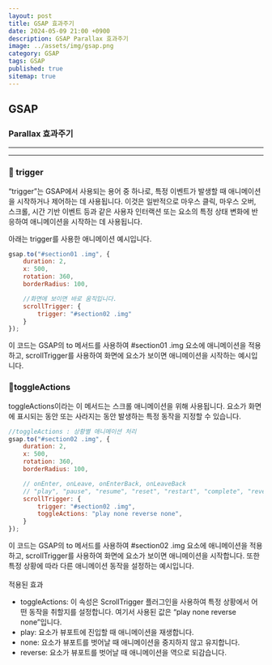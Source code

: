 ```yaml
---
layout: post
title: GSAP 효과주기
date: 2024-05-09 21:00 +0900
description: GSAP Parallax 효과주기
image: ../assets/img/gsap.png
category: GSAP
tags: GSAP
published: true
sitemap: true
---
```


## GSAP

### Parallax 효과주기

<hr>

<hr>

### 🎈 trigger

“trigger”는 GSAP에서 사용되는 용어 중 하나로, 특정 이벤트가 발생할 때 애니메이션을 시작하거나 제어하는 데 사용됩니다. 이것은 일반적으로 마우스 클릭, 마우스 오버, 스크롤, 시간 기반 이벤트 등과 같은 사용자 인터랙션 또는 요소의 특정 상태 변화에 반응하여 애니메이션을 시작하는 데 사용됩니다.

아래는 trigger를 사용한 애니메이션 예시입니다.

````javascript
gsap.to("#section01 .img", {
    duration: 2,
    x: 500,
    rotation: 360,
    borderRadius: 100,

    //화면에 보이면 바로 움직입니다.
    scrollTrigger: {
        trigger: "#section02 .img"
    }
});
````

이 코드는 GSAP의 to 메서드를 사용하여 #section01 .img 요소에 애니메이션을 적용하고, scrollTrigger를 사용하여 화면에 요소가 보이면 애니메이션을 시작하는 예시입니다. 


### 🎈toggleActions
toggleActions이라는 이 메서드는 스크롤 애니메이션을 위해 사용됩니다. 요소가 화면에 표시되는 동안 또는 사라지는 동안 발생하는 특정 동작을 지정할 수 있습니다.

````javascript
//toggleActions : 상황별 애니메이션 처리
gsap.to("#section02 .img", {
    duration: 2,
    x: 500,
    rotation: 360,
    borderRadius: 100,

    // onEnter, onLeave, onEnterBack, onLeaveBack
    // "play", "pause", "resume", "reset", "restart", "complete", "reverse", "none",
    scrollTrigger: {
        trigger: "#section02 .img",
        toggleActions: "play none reverse none",
    }
});
````
이 코드는 GSAP의 to 메서드를 사용하여 #section02 .img 요소에 애니메이션을 적용하고, scrollTrigger를 사용하여 화면에 요소가 보이면 애니메이션을 시작합니다. 또한 특정 상황에 따라 다른 애니메이션 동작을 설정하는 예시입니다.<br>
<br>
적용된 효과<br>

- toggleActions: 이 속성은 ScrollTrigger 플러그인을 사용하여 특정 상황에서 어떤 동작을 취할지를 설정합니다. 여기서 사용된 값은 “play none reverse none”입니다.<br>
- play: 요소가 뷰포트에 진입할 때 애니메이션을 재생합니다.
- none: 요소가 뷰포트를 벗어날 때 애니메이션을 중지하지 않고 유지합니다.
- reverse: 요소가 뷰포트를 벗어날 때 애니메이션을 역으로 되감습니다.



